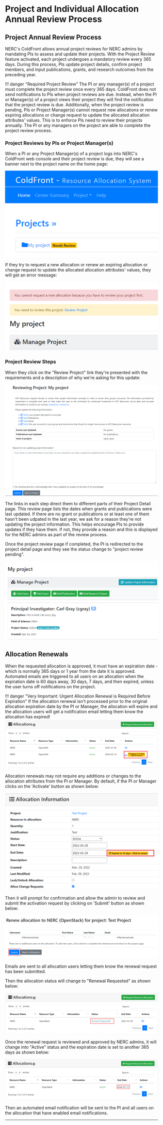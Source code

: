 # Project and Individual Allocation Annual Review Process

## Project Annual Review Process

NERC's ColdFront allows annual project reviews for NERC admins by mandating PIs
to assess and update their projects. With the Project Review feature activated,
each project undergoes a mandatory review every 365 days. During this process,
PIs update project details, confirm project members, and input publications,
grants, and research outcomes from the preceding year.

!!! danger "Required Project Review"
    The PI or any manager(s) of a project must complete the project review once
    every 365 days. ColdFront does not send notifications to PIs when project reviews
    are due. Instead, when the PI or Manager(s) of a project views their project
    they will find the notification that the project review is due. Additionally,
    when the project review is pending, PIs or Project Manager(s) cannot request
    new allocations or renew expiring allocations or change request to update the
    allocated allocation attributes' values. This is to enforce PIs need to
    review their projects annually. The PI or any managers on the project are
    able to complete the project review process.

### Project Reviews by PIs or Project Manager(s)

When a PI or any Project Manager(s) of a project logs into NERC's ColdFront web
console and their project review is due, they will see a banner next to the
project name on the home page:

![Project Review](images/coldfront-project-review.png)

If they try to request a new allocation or renew an expiring allocation or change
request to update the allocated allocation attributes' values, they will get an
error message:

![Project Review Pending Notification](images/coldfront-project-review-notifications.png)

### Project Review Steps

When they click on the "Review Project" link they're presented with the requirements
and a description of why we're asking for this update:

![Project Review Submit Details](images/coldfront-project-review-steps.png)

The links in each step direct them to different parts of their Project Detail page.
This review page lists the dates when grants and publications were last updated.
If there are no grant or publications or at least one of them hasn't been udpated
in the last year, we ask for a reason they're not updating the project information.
This helps encourage PIs to provide updates if they have them. If not, they
provide a reason and this is displayed for the NERC admins as part of the review
process.

Once the project review page if completed, the PI is redirected to the project
detail page and they see the status change to "project review pending".

![Project Review Pending Status](images/coldfront-project-review-pending-status.png)

## Allocation Renewals

When the requested allocation is approved, it must have an expiration date - which
is normally 365 days or 1 year from the date it is approved. Automated emails are
triggered to all users on an allocation when the expiration date is 60 days away,
30 days, 7 days, and then expired, unless the user turns off notifications on the
project.

!!! danger "Very Important: Urgent Allocation Renewal is Required Before Expiration"
    If the allocation renewal isn't processed prior to the original allocation
    expiration date by the PI or Manager, the allocation will expire and the
    allocation users will get a notification email letting them know the allocation
    has expired!    
    ![Allocation Renewal Prior Expiration](images/renew_expiring_allocation.png)

Allocation renewals may not require any additions or changes to the allocation
attributes from the PI or Manager. By default, if the PI or Manager clicks on
the 'Activate' button as shown below:

![ColdFront Activate Expiring Allocation](images/coldfront-activate-expiring-allocation.png)

Then it will prompt for confirmation and allow the admin to review and submit the
activation request by clicking on 'Submit' button as shown below:

![ColdFront Allocation Renewal Submit](images/coldfront-submit-allocation-activation.png)

Emails are sent to all allocation users letting them know the renewal request has
been submitted.

Then the allocation status will change to "Renewal Requested" as shown below:

![ColdFront Allocation Renewal Requested](images/coldfront-allocation-renewal-requested.png)

Once the renewal request is reviewed and approved by NERC admins, it will change
into "Active" status and the expiration date is set to another 365 days as shown
below:

![ColdFront Allocation Renewal Successful](images/coldfront-renewed-allocation.png)

Then an automated email notification will be sent to the PI and all users on the
allocation that have enabled email notifications.

---
